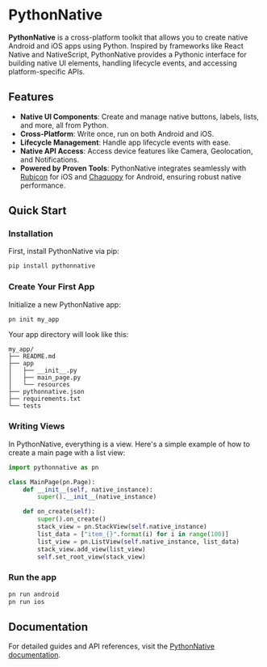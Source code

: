 # PythonNative

**PythonNative** is a cross-platform toolkit that allows you to create native Android and iOS apps using Python. Inspired by frameworks like React Native and NativeScript, PythonNative provides a Pythonic interface for building native UI elements, handling lifecycle events, and accessing platform-specific APIs.

## Features

- **Native UI Components**: Create and manage native buttons, labels, lists, and more, all from Python.
- **Cross-Platform**: Write once, run on both Android and iOS.
- **Lifecycle Management**: Handle app lifecycle events with ease.
- **Native API Access**: Access device features like Camera, Geolocation, and Notifications.
- **Powered by Proven Tools**: PythonNative integrates seamlessly with [Rubicon](https://beeware.org/project/projects/bridges/rubicon/) for iOS and [Chaquopy](https://chaquo.com/chaquopy/) for Android, ensuring robust native performance.

## Quick Start

### Installation

First, install PythonNative via pip:

```bash
pip install pythonnative
```

### Create Your First App

Initialize a new PythonNative app:

```bash
pn init my_app
```

Your app directory will look like this:

```text
my_app/
├── README.md
├── app
│   ├── __init__.py
│   ├── main_page.py
│   └── resources
├── pythonnative.json
├── requirements.txt
└── tests
```

### Writing Views

In PythonNative, everything is a view. Here's a simple example of how to create a main page with a list view:

```python
import pythonnative as pn

class MainPage(pn.Page):
    def __init__(self, native_instance):
        super().__init__(native_instance)

    def on_create(self):
        super().on_create()
        stack_view = pn.StackView(self.native_instance)
        list_data = ["item_{}".format(i) for i in range(100)]
        list_view = pn.ListView(self.native_instance, list_data)
        stack_view.add_view(list_view)
        self.set_root_view(stack_view)
```

### Run the app

```bash
pn run android
pn run ios
```

## Documentation

For detailed guides and API references, visit the [PythonNative documentation](https://pythonnative.com/docs/introduction).
